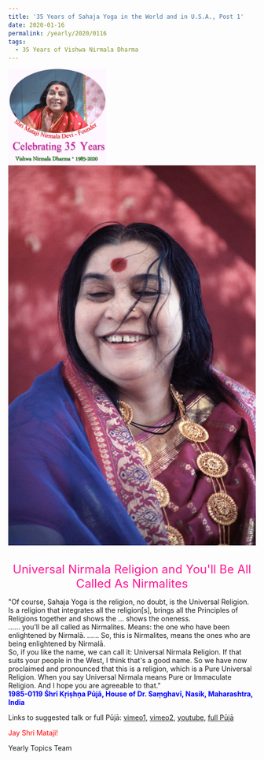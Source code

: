```yaml
---
title: '35 Years of Sahaja Yoga in the World and in U.S.A., Post 1'
date: 2020-01-16
permalink: /yearly/2020/0116
tags:
  - 35 Years of Vishwa Nirmala Dharma
---
```


<div style="text-align: left"><img src="/images/Celebrating35YearsVishwaNirmalaDharma.png" width="200" /></div>

<div style="text-align: center"><img src="/images/image298.png" /></div>

<br>
<p style="color:DeepPink; text-align:center">
<font size="+2"><b></b>Universal Nirmala Religion and You'll Be All Called As Nirmalites<br></font>
</p>

<p>
"Of course, Sahaja Yoga is the religion, no doubt, is the Universal Religion. Is a religion that integrates all the religion[s], brings all the Principles of Religions together and shows the ... shows the oneness.<br>
...... you'll be all called as Nirmalites. Means: the one who have been enlightened by Nirmalā. ...... So, this is Nirmalites, means the ones who are being enlightened by Nirmalā.<br>
So, if you like the name, we can call it: Universal Nirmala Religion. If that suits your people in the West, I think that's a good name. So we have now proclaimed and pronounced that this is a religion, which is a Pure Universal Religion. When you say Universal Nirmala means Pure or Immaculate Religion. And I hope you are agreeable to that."<br>
<font color="blue"><b>1985-0119 Śhrī Kṛiṣhṇa Pūjā, House of Dr. Saṃghavī, Nasik, Maharashtra, India</b></font><br>
</p>

Links to suggested talk or full Pūjā: <a href="https://vimeo.com/235800930"> vimeo1</a>, <a href="https://vimeo.com/24676416"> vimeo2</a>, <a href="https://youtu.be/Ox0dnlev17c"> youtube</a>, <a href="https://seven-teams.github.io/Videos_Links.html"> full Pūjā</a><br>

<p style="color:red;">Jay Shri Mataji!<br></p>

Yearly Topics Team